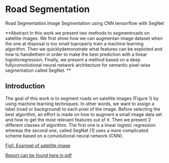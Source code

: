 # Road Segmentation 
 Road Segmentation.Image Segmentation using CNN tensorflow with SegNet
 
 **Abstract In  this  work  we  present  two  methods  to  segmentroads  on  satellite  images.  We  first  show  how  we  can  augmentan  image  dataset  when  the  one  at  disposal  is  too  small  toproperly train a machine learning algorithm. Then we quicklydemonstrate what features can be exploited and how to handlethem in order to make the best prediction with a linear logisticregression. Finally, we present a method based on a deep fullyconvolutional  neural  network  architecture  for  semantic  pixel-wise  segmentation  called  SegNet.
 **
 
 ## Introduction
 The goal of this work is to segment roads on satellite images (Figure 1) by using machine learning techniques.
In other words, we want to assign a label (road or background) to each pixel of the image. Before selecting
the best algorithm, an effort is made on how to augment
a small image data set and how to get the most relevant
features out of it. Then we present 2 different classes
of algorithm. The first one is a linear logistic regression
whereas the second one, called SegNet [1] uses a more
complicated scheme based on a convolutional neural
network (CNN).

[Fig1. Exampel of satellite image ](projectRoadSegmentation/report/pics/satImage.png)
 
 
 
 [Report can be found here in pdf](projectRoadSegmentation/bazinga-submission.pdf)

